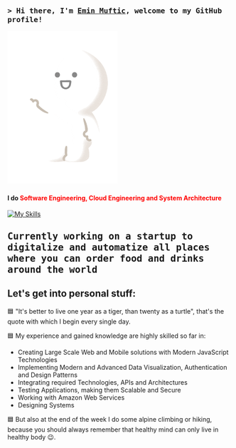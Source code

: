 ### <samp>&gt; Hi there, I'm <a href="https://www.linkedin.com/in/emin-muftic-265324226/" target="_blank">Emin Muftic</a>, welcome to my GitHub profile!</samp>

![Text](./welcome.gif) 

#### I do <span style="color:red">Software Engineering<span>, Cloud Engineering and System Architecture
[![My Skills](https://skills.thijs.gg/icons?i=html,css,tailwind,js,nodejs,mongodb,redis,ts,react,docker,kubernetes,aws,git)](https://skills.thijs.gg)

## <samp> Currently working on a startup to digitalize and automatize all places where you can order food and drinks around the world</samp>

## Let's get into personal stuff:

🟦 "It's better to live one year as a tiger, than twenty as a turtle", that's the quote with which I begin every single day. 

🟦 My experience and gained knowledge are highly skilled so far in: 
 - Creating Large Scale Web and Mobile solutions with Modern JavaScript Technologies
 - Implementing Modern and Advanced Data Visualization, Authentication and Design Patterns
 - Integrating required Technologies, APIs and Architectures
 - Testing Applications, making them Scalable and Secure
 - Working with Amazon Web Services
 - Designing Systems

🟦 But also at the end of the week I do some alpine climbing or hiking, because you should always remember that healthy mind can only live in healthy body 😉.

